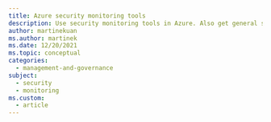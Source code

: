 ```yaml
---
title: Azure security monitoring tools
description: Use security monitoring tools in Azure. Also get general security advice, such as detecting threats early and protecting resources against DDoS attacks.
author: martinekuan
ms.author: martinek
ms.date: 12/20/2021
ms.topic: conceptual
categories:
  - management-and-governance
subject:
  - security
  - monitoring
ms.custom:
  - article
---
```

